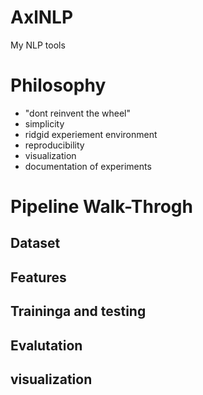 # AxlNLP
My NLP tools

# Philosophy

- "dont reinvent the wheel"
- simplicity
- ridgid experiement environment
- reproducibility
- visualization
- documentation of experiments


# Pipeline Walk-Throgh


## Dataset


## Features


## Traininga and testing


## Evalutation


## visualization

